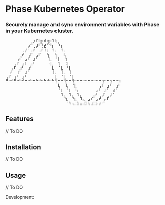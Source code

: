 # Phase Kubernetes Operator

### Securely manage and sync environment variables with Phase in your Kubernetes cluster.
```
⠀⠀⠀⠀⠀⠀⠀⠀⠀⢠⠔⠋⣳⣖⠚⣲⢖⠙⠳⡄⠀⠀⠀⠀⠀⠀⠀⠀⠀⠀⠀⠀⠀⠀⠀⠀⠀⠀⠀⠀⠀⠀⠀⠀⠀⠀
⠀⠀⠀⠀⠀⠀⠀⠀⡴⠉⢀⡼⠃⢘⣞⠁⠙⡆⠀⠘⡆⠀⠀⠀⠀⠀⠀⠀⠀⠀⠀⠀⠀⠀⠀⠀⠀⠀⠀⠀⠀⠀⠀⠀⠀⠀
⠀⠀⠀⠀⠀⠀⢀⡜⠁⢠⠞⠀⢠⠞⠸⡆⠀⠹⡄⠀⠹⡄⠀⠀⠀⠀⠀⠀⠀⠀⠀⠀⠀⠀⠀⠀⠀⠀⠀⠀⠀⠀⠀⠀⠀⠀
⠀⠀⠀⠀⠀⢀⠞⠀⢠⠏⠀⣠⠏⠀⠀⢳⠀⠀⢳⠀⠀⢧⠀⠀⠀⠀⠀⠀⠀⠀⠀⠀⠀⠀⠀⠀⠀⠀⠀⠀⠀⠀⠀⠀⠀⠀
⠀⠀⠀⠀⢠⠎⠀⣠⠏⠀⣰⠃⠀⠀⠀⠈⣇⠀⠘⡇⠀⠘⡆⠀⠀⠀⠀⠀⠀⠀⠀⠀⠀⠀⠀⠀⠀⠀⠀⠀⠀⠀⠀⠀⠀⠀
⠀⠀⠀⢠⠏⠀⣰⠇⠀⣰⠃⠀⠀⠀⠀⠀⢺⡀⠀⢹⠀⠀⢽⠀⠀⠀⠀⠀⠀⠀⠀⠀⠀⠀⠀⠀⠀⠀⠀⠀⠀⠀⠀⠀⠀⠀
⠀⠀⢠⠏⠀⣰⠃⠀⣰⠃⠀⠀⠀⠀⠀⠀⠀⣇⠀⠈⣇⠀⠘⡇⠀⠀⠀⠀⠀⠀⠀⠀⠀⠀⠀⠀⠀⠀⠀⠀⠀⠀⠀⠀⠀⠀
⠀⢠⠏⠀⢰⠃⠀⣰⠃⠀⠀⠀⠀⠀⠀⠀⠀⢸⡀⠀⢹⡀⠀⢹⠀⠀⠀⠀⠀⠀⠀⠀⠀⠀⠀⠀⠀⠀⠀⠀⠀⠀⠀⠀⠀⠀
⢠⠏⠀⢰⠃⠀⣰⠃⠀⠀⠀⠀⠀⠀⠀⠀⠀⠀⣇⠀⠈⣇⠀⠈⡇⠀⠀⠀⠀⠀⠀⠀⠀⠀⠀⠀⠀⠀⠀⠀⠀⠀⠀⠀⠀⠀
⠛⠒⠚⠛⠒⠓⠚⠒⠒⠓⠒⠓⠚⠒⠓⠚⠒⠓⢻⡒⠒⢻⡒⠒⢻⡒⠒⠒⠒⠒⠒⠒⠒⠒⠒⣲⠒⠒⣲⠒⠒⡲⠀⠀⠀⠀
⠀⠀⠀⠀⠀⠀⠀⠀⠀⠀⠀⠀⠀⠀⠀⠀⠀⠀⠀⢧⠀⠀⢧⠀⠈⣇⠀⠀⠀⠀⠀⠀⠀⠀⢠⠇⠀⣰⠃⠀⣰⠃⠀⠀⠀⠀
⠀⠀⠀⠀⠀⠀⠀⠀⠀⠀⠀⠀⠀⠀⠀⠀⠀⠀⠀⠘⡆⠀⠘⡆⠀⠸⡄⠀⠀⠀⠀⠀⠀⣠⠇⠀⣰⠃⠀⣴⠃⠀⠀⠀⠀⠀
⠀⠀⠀⠀⠀⠀⠀⠀⠀⠀⠀⠀⠀⠀⠀⠀⠀⠀⠀⠀⠹⡄⠀⠹⡄⠀⠹⡄⠀⠀⠀⠀⡴⠃⢀⡼⠁⢀⡼⠁⠀⠀⠀⠀⠀⠀
⠀⠀⠀⠀⠀⠀⠀⠀⠀⠀⠀⠀⠀⠀⠀⠀⠀⠀⠀⠀⠀⠙⣆⠀⠙⣆⠀⠹⣄⠀⣠⠎⠁⣠⠞⠀⡤⠏⠀⠀⠀⠀⠀⠀⠀⠀
⠀⠀⠀⠀⠀⠀⠀⠀⠀⠀⠀⠀⠀⠀⠀⠀⠀⠀⠀⠀⠀⠀⠈⠳⢤⣈⣳⣤⣼⣹⢥⣰⣋⡥⡴⠊⠁⠀⠀⠀⠀⠀⠀⠀⠀⠀

```

## Features
// To DO

## Installation
// To DO

## Usage
// To DO

Development:
